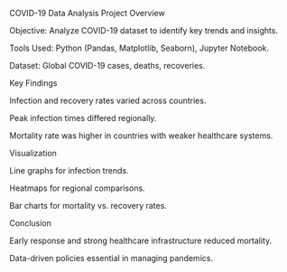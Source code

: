 COVID-19 Data Analysis
Project Overview

Objective: Analyze COVID-19 dataset to identify key trends and insights.

Tools Used: Python (Pandas, Matplotlib, Seaborn), Jupyter Notebook.

Dataset: Global COVID-19 cases, deaths, recoveries.

Key Findings

Infection and recovery rates varied across countries.

Peak infection times differed regionally.

Mortality rate was higher in countries with weaker healthcare systems.

Visualization

Line graphs for infection trends.

Heatmaps for regional comparisons.

Bar charts for mortality vs. recovery rates.

Conclusion

Early response and strong healthcare infrastructure reduced mortality.

Data-driven policies essential in managing pandemics.
